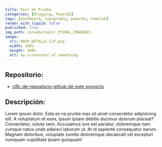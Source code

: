 ```yaml
---
title: Post de Prueba
categories: [Blogging, PowerBI]
tags: [dashboard, typography, powerbi, homelab]
render_with_liquid: false
published: true
img_path: /prueba/main/_PFINAL_IMAGENES
image:
  src: MAPA_DETALLE_CLP.png
  width: 100%
  height: 100%
  alt: my-screenshot of something
---
```

<!---
img_path: /assets/screenshots/2022-06-28-my-post
image:
  src: my-screenshot.png
  width: 100%
  height: 100%
  alt: my-screenshot of something

image:
  path: https://raw.githubusercontent.com/MelvinColmenares/prueba/main/_PFINAL_IMAGENES/MAPA_DETALLE_CLP.png
-->

## Repositorio:
- [URL-de-repositorio-github-de-este-proyecto](https://github.com/MelvinColmenares/prueba)

## Descripción:
Lorem ipsum dolor, Esta es na prurbe mas sit amet consectetur adipisicing elit. A voluptatum et esse, ipsum ipsam debitis ducimus dolorum placeat? Consectetur, soluta vero. Accusamus iure est pariatur, doloremque nam cumque natus unde adipisci laborum ut. At id sapiente consequatur earum. Magnam doloribus, voluptate zumito doloremque obcaecati vel excepturi numquam cupiditate ipsam quisquam!
